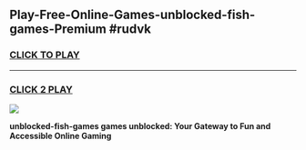 
## Play-Free-Online-Games-unblocked-fish-games-Premium #rudvk
<h3>
<a href="https://premium.freeplayer.one?title=unblocked-fish-games&ref=8M">CLICK TO PLAY</a></h3>
<hr>

<h3>
<a href="https://premium.freeplayer.one?title=unblocked-fish-games&ref=8M">CLICK 2 PLAY</a>
  
</h3>

<a href="https://premium.freeplayer.one?title=unblocked-fish-games&ref=8M"><img src="https://clearcache.store/games.png"></a>


**unblocked-fish-games games unblocked: Your Gateway to Fun and Accessible Online Gaming**
